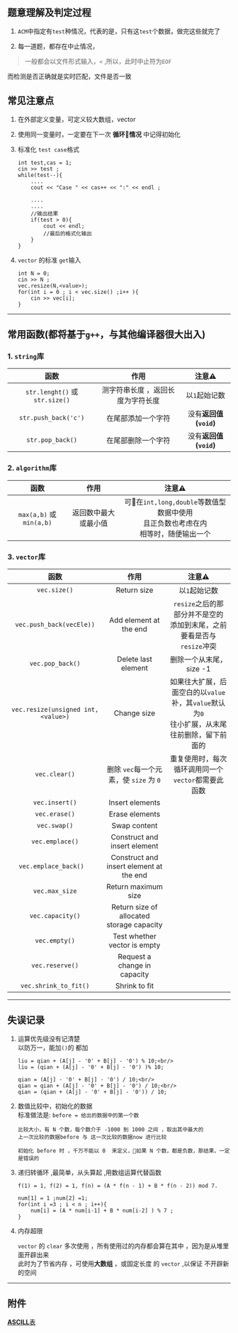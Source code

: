 ## 题意理解及判定过程

1. `ACM`中指定有`test`种情况，代表的是，只有这`test`个数据，做完这些就完了

2. 每一道题，都存在中止情况，
> 一般都会以文件形式输入，`<` ,所以，此时中止符为`EOF`

而检测是否正确就是实时匹配，文件是否一致

## 常见注意点

1. 在外部定义变量，可定义较大数组，vector

2. 使用同一变量时，一定要在下一次 **循环情况** 中记得初始化

3. 标准化 `test case`格式
    ```
    int test,cas = 1;
    cin >> test ; 
    while(test--){
        ....
        cout << "Case " << cas++ << ":" << endl ;
        
        ....
        ....
        //输出结果
        if(test > 0){
            cout << endl;
            //最后的格式化输出
        }
    }
    ```

4. `vector` 的标准 `get`输入
    ```
    int N = 0;
    cin >> N ;
    vec.resize(N,<value>);
    for(int i = 0 ; i < vec.size() ;i++ ){
        cin >> vec[i];
    }
    ```

---
## 常用函数(都将基于`g++`，与其他编译器很大出入)

### 1. `string`库

| 函数                                   | 作用                                      | 注意⚠️                                                                                   |
| :------------------------: | :---------------------------: | :--------------------------: |
| `str.lenght()` 或 `str.size()`         | 测字符串长度 ，返回长度为字符长度         | 以`1`起始记数 |
| `str.push_back('c')`|在尾部添加一个字符| 没有**返回值(`void`)**
|`str.pop_back()` | 在尾部删除一个字符 | 没有**返回值(`void`)**                                                       |
### 2. `algorithm`库 

| 函数                                   | 作用                                      | 注意⚠️                                                                                   |
| :------------------------: | :---------------------------: | :--------------------------: |
| `max(a,b)` 或 `min(a,b)`               | 返回数中最大或最小值                      | 可在`int,long,double`等数值型数据中使用<br/>且正负数也考虑在内<br/>相等时，随便输出一个 |

### 3. `vector`库

| 函数                                   | 作用                                      | 注意⚠️                                                                                   |
| :------------------------: | :---------------------------: | :--------------------------: |
|`vec.size()`|Return size |以`1`起始记数
|`vec.push_back(vecEle))`|Add element at the end |  `resize`之后的那部分并不是空的<br/>添加到末尾，之前要看是否与`resize`冲突
|`vec.pop_back()`|Delete last element | 删除一个从末尾，size -1
|`vec.resize(unsigned int,<value>)`|Change size |如果往大扩展，后面空白的以`value`补，其`value`默认为`0`<br/>往小扩展，从末尾往前删除，留下前面的
|`vec.clear()`|删除 `vec`每一个元素，使 `size` 为 `0` | 重复使用时，每次循环调用同一个`vector`都需要此函数 
|`vec.insert()`|Insert elements| 
|`vec.erase()`|Erase elements|
|`vec.swap()`|Swap content |
|`vec.emplace()` |Construct and insert element|
|`vec.emplace_back()  `|Construct and insert element at the end |
|`vec.max_size`|Return maximum size |
|`vec.capacity()`|Return size of allocated storage capacity |
|`vec.empty()`|Test whether vector is empty|
|`vec.reserve()`|Request a change in capacity |
|`vec.shrink_to_fit()`|Shrink to fit|







-----
## 失误记录
1. 运算优先级没有记清楚<br/>
    以防万一，能加`()`的 都加
    ```
    liu = qian + (A[j] - '0' + B[j] - '0') % 10;<br/>
    liu = (qian + (A[j] - '0' + B[j] - '0') )% 10;
    ```
    ```
    qian = (A[j] - '0' + B[j] - '0') / 10;<br/>
    qian = qian + (A[j] - '0' + B[j] - '0') / 10;<br/>
    qian = (qian + (A[j] - '0' + B[j] - '0')) / 10;
    ```
2. 数值比较中，初始化的数据<br>
    标准做法是: `before = 给出的数据中的第一个数`
    ```
    比较大小，有 N 个数，每个数介于 -1000 到 1000 之间 ，取出其中最大的
    上一次比较的数据before 与 这一次比较的数据now 进行比较

    初始化 before 时 ，千万不能以 0  来定义，如果 N 个数，都是负数，那结果，一定是错误的

    ```

3. 递归转循环 ,最简单，从头算起 ,用数组运算代替函数
    ```
    f(1) = 1, f(2) = 1, f(n) = (A * f(n - 1) + B * f(n - 2)) mod 7.
    
    num[1] = 1 ;num[2] =1;
    for(int i =3 ; i < n ; i++){
        num[i] = (A * num[i-1] + B * num[i-2] ) % 7 ;
    }
    ```

4. 内存超限
    
    `vector` 的 `clear` 多次使用 ，所有使用过的内存都会算在其中 ，因为是从堆里面开辟出来 <br>
    此时为了节省内存 ，可使用**大数组** ，或固定长度 的 `vector` ,以保证 不开辟新的空间
    
----
## 附件

[**ASCILL**表](https://github.com/gaoljhy/blog/blob/master/img-%E9%80%9A%E7%94%A8%E5%90%88%E9%9B%86/Ascill.jpg?raw=true)

